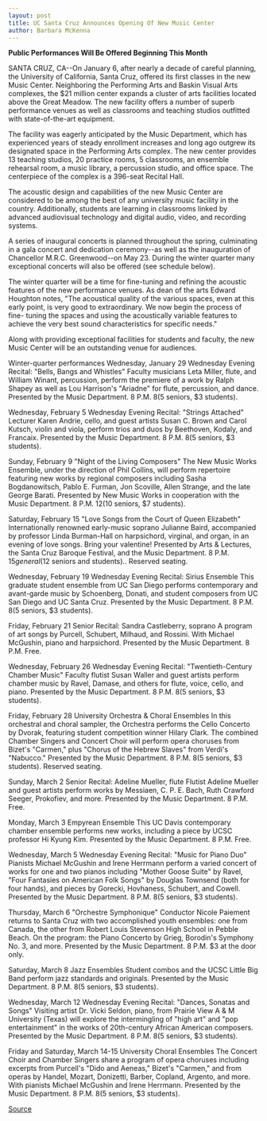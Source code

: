 ```yaml
---
layout: post
title: UC Santa Cruz Announces Opening Of New Music Center
author: Barbara McKenna
---
```


**Public Performances Will Be Offered Beginning This Month**

SANTA CRUZ, CA--On January 6, after nearly a decade of careful planning, the  University of California, Santa Cruz, offered its first classes in the new  Music Center. Neighboring the Performing Arts and Baskin Visual Arts  complexes, the $21 million center expands a cluster of arts facilities  located above the Great Meadow. The new facility offers a number of superb  performance venues as well as classrooms and teaching studios outfitted  with state-of-the-art equipment.

The facility was eagerly anticipated by the Music Department, which  has experienced years of steady enrollment increases and long ago outgrew  its designated space in the Performing Arts complex. The new center  provides 13 teaching studios, 20 practice rooms, 5 classrooms, an ensemble  rehearsal room, a music library, a percussion studio, and office space. The  centerpiece of the complex is a 396-seat Recital Hall.

The acoustic design and capabilities of the new Music Center are  considered to be among the best of any university music facility in the  country. Additionally, students are learning in classrooms linked by advanced  audiovisual technology and digital audio, video, and recording systems.

A series of inaugural concerts is planned throughout the spring,  culminating in a gala concert and dedication ceremony--as well as the  inauguration of Chancellor M.R.C. Greenwood--on May 23. During the winter  quarter many exceptional concerts will also be offered (see schedule below).

The winter quarter will be a time for fine-tuning and refining the  acoustic features of the new performance venues. As dean of the arts Edward  Houghton notes, "The acoustical quality of the various spaces, even at this  early point, is very good to extraordinary. We now begin the process of fine- tuning the spaces and using the acoustically variable features to achieve the  very best sound characteristics for specific needs."

Along with providing exceptional facilities for students and faculty,  the new Music Center will be an outstanding venue for audiences.

Winter-quarter performances Wednesday, January 29 Wednesday Evening Recital: "Bells, Bangs and Whistles" Faculty musicians Leta Miller, flute, and William Winant, percussion, perform  the premiere of a work by Ralph Shapey as well as Lou Harrison's "Ariadne"  for flute, percussion, and dance. Presented by the Music Department. 8 P.M. $8  ($5 seniors, $3 students).

Wednesday, February 5 Wednesday Evening Recital: "Strings Attached" Lecturer Karen Andrie, cello, and guest artists Susan C. Brown and Carol  Kutsch, violin and viola, perform trios and duos by Beethoven, Kodaly, and  Francaix. Presented by the Music Department.  8 P.M. $8 ($5 seniors, $3 students).

Sunday, February 9 "Night of the Living Composers" The New Music Works Ensemble, under the direction of Phil Collins, will  perform repertoire featuring new works by regional composers including  Sasha Bogdanowitsch, Pablo E. Furman, Jon Scoville, Allen Strange, and the  late George Barati. Presented by New Music Works in cooperation with the  Music Department. 8 P.M. $12 ($10 seniors, $7 students).

Saturday, February 15 "Love Songs from the Court of Queen Elizabeth" Internationally renowned early-music soprano Julianne Baird, accompanied by  professor Linda Burman-Hall on harpsichord, virginal, and organ, in an evening  of love songs. Bring your valentine! Presented by Arts & Lectures, the Santa  Cruz Baroque Festival, and the Music Department.  8 P.M. $15 general ($12 seniors and students).. Reserved seating.

Wednesday, February 19 Wednesday Evening Recital: Sirius Ensemble This graduate student ensemble from UC San Diego performs contemporary  and avant-garde music by Schoenberg, Donati, and student composers from UC  San Diego and UC Santa Cruz. Presented by the Music Department. 8 P.M. $8 ($5  seniors, $3 students).

Friday, February 21 Senior Recital: Sandra Castleberry, soprano A program of art songs by Purcell, Schubert, Milhaud, and Rossini. With  Michael McGushin, piano and harpsichord. Presented by the Music Department.  8 P.M. Free.

Wednesday, February 26 Wednesday Evening Recital: "Twentieth-Century Chamber Music" Faculty flutist Susan Waller and guest artists perform chamber music by  Ravel, Damase, and others for flute, voice, cello, and piano. Presented by the  Music Department. 8 P.M. $8 ($5 seniors, $3 students).

Friday, February 28 University Orchestra & Choral Ensembles In this orchestral and choral sampler, the Orchestra performs the Cello  Concerto by Dvorak, featuring student competition winner Hilary Clark. The  combined Chamber Singers and Concert Choir will perform opera choruses  from Bizet's "Carmen," plus "Chorus of the Hebrew Slaves" from Verdi's  "Nabucco." Presented by the Music Department. 8 P.M. $8 ($5 seniors, $3  students). Reserved seating.

Sunday, March 2 Senior Recital: Adeline Mueller, flute Flutist Adeline Mueller and guest artists perform works by Messiaen, C. P. E.  Bach, Ruth Crawford Seeger, Prokofiev, and more. Presented by the Music  Department. 8 P.M. Free.

Monday, March 3 Empyrean Ensemble This UC Davis contemporary chamber ensemble performs new works,  including a piece by UCSC professor Hi Kyung Kim. Presented by the Music  Department. 8 P.M. Free.

Wednesday, March 5 Wednesday Evening Recital: "Music for Piano Duo" Pianists Michael McGushin and Irene Herrmann perform a varied concert of  works for one and two pianos including "Mother Goose Suite" by Ravel, "Four  Fantasies on American Folk Songs" by Douglas Townsend (both for four  hands), and pieces by Gorecki, Hovhaness, Schubert, and Cowell. Presented by  the Music Department. 8 P.M. $8 ($5 seniors, $3 students).

Thursday, March 6 "Orchestre Symphonique" Conductor Nicole Paiement returns to Santa Cruz with two accomplished  youth ensembles: one from Canada, the other from Robert Louis Stevenson  High School in Pebble Beach. On the program: the Piano Concerto by Grieg,  Borodin's Symphony No. 3, and more. Presented by the Music Department. 8 P.M.  $3 at the door only.

Saturday, March 8 Jazz Ensembles Student combos and the UCSC Little Big Band perform jazz standards and  originals. Presented by the Music Department. 8 P.M. $8 ($5 seniors, $3  students).

Wednesday, March 12 Wednesday Evening Recital: "Dances, Sonatas and Songs" Visiting artist Dr. Vicki Seldon, piano, from Prairie View A & M University  (Texas) will explore the intermingling of "high art" and "pop entertainment"  in the works of 20th-century African American composers. Presented by the  Music Department. 8 P.M. $8 ($5 seniors, $3 students).

Friday and Saturday, March 14-15 University Choral Ensembles The Concert Choir and Chamber Singers share a program of opera choruses  including excerpts from Purcell's "Dido and Aeneas," Bizet's "Carmen," and  from operas by Handel, Mozart, Donizetti, Barber, Copland, Argento, and more.  With pianists Michael McGushin and Irene Herrmann. Presented by the Music  Department. 8 P.M. $8 ($5 seniors, $3 students).

[Source](http://www1.ucsc.edu/news_events/press_releases/archive/96-97/01-97/012197-UCSC_announces_open.html "Permalink to 012197-UCSC_announces_open")
